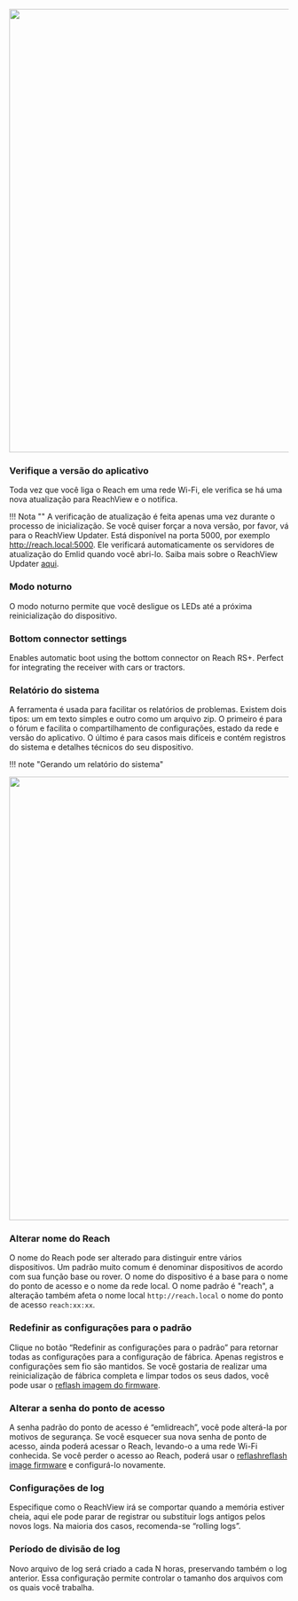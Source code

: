 <p style="text-align:center" ><img src="../img/reachview/settings/settings.png" style="width: 800px;" /></p>

### Verifique a versão do aplicativo  
Toda vez que você liga o Reach em uma rede Wi-Fi, ele verifica se há uma nova atualização para ReachView e o notifica.

!!! Nota ""
    A verificação de atualização é feita apenas uma vez durante o processo de inicialização. Se você quiser forçar a nova versão, por favor, vá para o ReachView Updater. Está disponível na porta 5000, por exemplo http://reach.local:5000. Ele verificará automaticamente os servidores de atualização do Emlid quando você abri-lo. Saiba mais sobre o ReachView Updater [aqui](updater).

### Modo noturno
O modo noturno permite que você desligue os LEDs até a próxima reinicialização do dispositivo.

### Bottom connector settings
Enables automatic boot using the bottom connector on Reach RS+. Perfect for integrating the receiver with cars or tractors.

### Relatório do sistema
A ferramenta é usada para facilitar os relatórios de problemas. Existem dois tipos: um em texto simples e outro como um arquivo zip. O primeiro é para o fórum e facilita o compartilhamento de configurações, estado da rede e versão do aplicativo. O último é para casos mais difíceis e contém registros do sistema e detalhes técnicos do seu dispositivo.

!!! note "Gerando um relatório do sistema"
	<p style="text-align:center"><img src="../img/reachview/settings/system-report.gif" style="width: 800px;" /></p>

### Alterar nome do Reach  
O nome do Reach pode ser alterado para distinguir entre vários dispositivos. Um padrão muito comum é denominar dispositivos de acordo com sua função base ou rover. O nome do dispositivo é a base para o nome do ponto de acesso e o nome da rede local. O nome padrão é "reach", a alteração também afeta o nome local `http://reach.local` o nome do ponto de acesso `reach:xx:xx`.

### Redefinir as configurações para o padrão  
Clique no botão “Redefinir as configurações para o padrão” para retornar todas as configurações para a configuração de fábrica. Apenas registros e configurações sem fio são mantidos. Se você gostaria de realizar uma reinicialização de fábrica completa e limpar todos os seus dados, você pode usar o [reflash imagem do firmware](firmware-reflashing).

### Alterar a senha do ponto de acesso
A senha padrão do ponto de acesso é “emlidreach”, você pode alterá-la por motivos de segurança. Se você esquecer sua nova senha de ponto de acesso, ainda poderá acessar o Reach, levando-o a uma rede Wi-Fi conhecida. Se você perder o acesso ao Reach, poderá usar o [reflashreflash image firmware](firmware-reflashing) e configurá-lo novamente.

### Configurações de log
Especifique como o ReachView irá se comportar quando a memória estiver cheia, aqui ele pode parar de registrar ou substituir logs antigos pelos novos logs. Na maioria dos casos, recomenda-se “rolling logs”.

### Período de divisão de log
Novo arquivo de log será criado a cada N horas, preservando também o log anterior. Essa configuração permite controlar o tamanho dos arquivos com os quais você trabalha.
